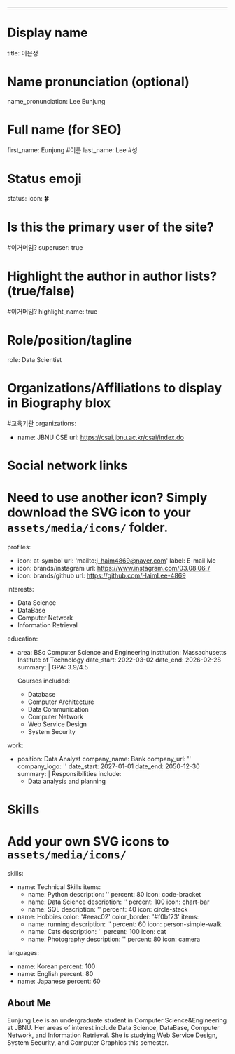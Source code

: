 ---
# Display name
title: 이은정

# Name pronunciation (optional)
name_pronunciation: Lee Eunjung

# Full name (for SEO)
first_name: Eunjung #이름
last_name: Lee  #성

# Status emoji
status:
  icon: 🍀

# Is this the primary user of the site?
#이거머임?
superuser: true

# Highlight the author in author lists? (true/false)
#이거머임?
highlight_name: true

# Role/position/tagline
role: Data Scientist

# Organizations/Affiliations to display in Biography blox
#교육기관
organizations:
  - name: JBNU CSE
    url: https://csai.jbnu.ac.kr/csai/index.do

# Social network links
# Need to use another icon? Simply download the SVG icon to your `assets/media/icons/` folder.
profiles:
  - icon: at-symbol
    url: 'mailto:j_haim4869@naver.com'
    label: E-mail Me
  - icon: brands/instagram
    url: https://www.instagram.com/03.08.06_/
  - icon: brands/github
    url: https://github.com/HaimLee-4869


interests:
  - Data Science
  - DataBase
  - Computer Network
  - Information Retrieval

education:
  - area: BSc Computer Science and Engineering
    institution: Massachusetts Institute of Technology
    date_start: 2022-03-02
    date_end: 2026-02-28
    summary: |
      GPA: 3.9/4.5
      
      Courses included:
      - Database
      - Computer Architecture
      - Data Communication
      - Computer Network
      - Web Service Design
      - System Security
      
work:
  - position: Data Analyst
    company_name: Bank
    company_url: ''
    company_logo: ''
    date_start: 2027-01-01
    date_end: 2050-12-30
    summary: |
      Responsibilities include:
      - Data analysis and planning

# Skills
# Add your own SVG icons to `assets/media/icons/`
skills:
  - name: Technical Skills
    items:
      - name: Python
        description: ''
        percent: 80
        icon: code-bracket
      - name: Data Science
        description: ''
        percent: 100
        icon: chart-bar
      - name: SQL
        description: ''
        percent: 40
        icon: circle-stack
  - name: Hobbies
    color: '#eeac02'
    color_border: '#f0bf23'
    items:
      - name: running
        description: ''
        percent: 60
        icon: person-simple-walk
      - name: Cats
        description: ''
        percent: 100
        icon: cat
      - name: Photography
        description: ''
        percent: 80
        icon: camera

languages:
  - name: Korean
    percent: 100
  - name: English
    percent: 80
  - name: Japanese
    percent: 60

## About Me

Eunjung Lee is an undergraduate student in Computer Science&Engineering at JBNU. Her areas of interest include Data Science, DataBase, Computer Network, and Information Retrieval. She is studying Web Service Design, System Security, and Computer Graphics this semester.
